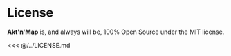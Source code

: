 # License

**Akt'n'Map** is, and always will be, 100% Open Source under the MIT license.

<<< @/../LICENSE.md